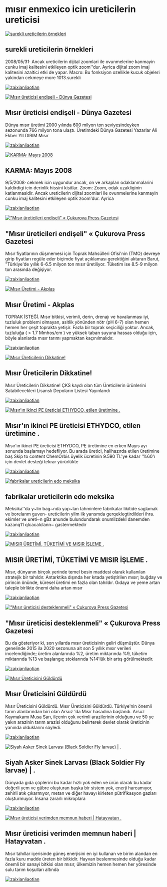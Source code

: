 # mısır enmexico icin ureticilerin ureticisi
<a href="https://mnn.zoosnet.net/LR/Chatpre.aspx?id=MNN94995150&p=https://topgrinding.com/" target="_blank">![surekli ureticilerin örnekleri](https://github.com/technlg/images/blob/main/4.jpg)</a>
## surekli ureticilerin örnekleri
2008/05/31· Ancak ureticilerin dijital zoomlari ile ovunmelerine kanmayin cunku imaj kalitesini etkileyen optik zoom''dur. Ayrica dijital zoom imaj kalitesini azaltici etki de yapar. Macro: Bu fonksiyon ozellikle kucuk objeleri yakindan cekmeye more 1013.surekli 
<a href="https://mnn.zoosnet.net/LR/Chatpre.aspx?id=MNN94995150&p=https://topgrinding.com/" target="_blank"><img src="https://github.com/technlg/images/raw/main/chat11.jpg" alt="zaixianliaotian"/></a><a href="//whatsapp.shibangsoft.com/WhatsApp.php" ><img src="https://github.com/technlg/images/raw/main/chat11.png" alt=""></a>
<a href="https://mnn.zoosnet.net/LR/Chatpre.aspx?id=MNN94995150&p=https://topgrinding.com/" target="_blank">![Mısır üreticisi endişeli - Dünya Gazetesi](https://github.com/technlg/images/blob/main/19.jpg)</a>
## Mısır üreticisi endişeli - Dünya Gazetesi
Dünya mısır üretimi 2000 yılında 600 milyon ton seviyesindeyken sezonunda 766 milyon tona ulaştı. Üretimdeki Dünya Gazetesi Yazarlar Ali Ekber YILDIRIM Mısır
<a href="https://mnn.zoosnet.net/LR/Chatpre.aspx?id=MNN94995150&p=https://topgrinding.com/" target="_blank"><img src="https://github.com/technlg/images/raw/main/chat11.jpg" alt="zaixianliaotian"/></a><a href="//whatsapp.shibangsoft.com/WhatsApp.php" ><img src="https://github.com/technlg/images/raw/main/chat11.png" alt=""></a>
<a href="https://mnn.zoosnet.net/LR/Chatpre.aspx?id=MNN94995150&p=https://topgrinding.com/" target="_blank">![KARMA: Mayıs 2008](https://github.com/technlg/images/blob/main/4.jpg)</a>
## KARMA: Mayıs 2008
9/5/2008· cekmek icin uygundur ancak, on ve arkaplan odaklanmalarini kaldirdigi icin derinlik hissini kisitlar. Zoom: Zoom, odak uzakliginin katlanmasidir. Ancak ureticilerin dijital zoomlari ile ovunmelerine kanmayin cunku imaj kalitesini etkileyen optik zoom'dur. Ayrica
<a href="https://mnn.zoosnet.net/LR/Chatpre.aspx?id=MNN94995150&p=https://topgrinding.com/" target="_blank"><img src="https://github.com/technlg/images/raw/main/chat11.jpg" alt="zaixianliaotian"/></a><a href="//whatsapp.shibangsoft.com/WhatsApp.php" ><img src="https://github.com/technlg/images/raw/main/chat11.png" alt=""></a>
<a href="https://mnn.zoosnet.net/LR/Chatpre.aspx?id=MNN94995150&p=https://topgrinding.com/" target="_blank">!["Mısır üreticileri endişeli" « Çukurova Press Gazetesi](https://github.com/technlg/images/blob/main/19.jpg)</a>
## "Mısır üreticileri endişeli" « Çukurova Press Gazetesi
Mısır fiyatlarının düşmemesi için Toprak Mahsülleri Ofisi'nin (TMO) devreye girip fiyatları regüle eder biçimde fiyat açıklaması gerektiğini aktaran Barut, "Türkiye'de yıllık 6-6.5 milyon ton mısır üretiliyor. Tüketim ise 8.5-9 milyon ton arasında değişiyor.
<a href="https://mnn.zoosnet.net/LR/Chatpre.aspx?id=MNN94995150&p=https://topgrinding.com/" target="_blank"><img src="https://github.com/technlg/images/raw/main/chat11.jpg" alt="zaixianliaotian"/></a><a href="//whatsapp.shibangsoft.com/WhatsApp.php" ><img src="https://github.com/technlg/images/raw/main/chat11.png" alt=""></a>
<a href="https://mnn.zoosnet.net/LR/Chatpre.aspx?id=MNN94995150&p=https://topgrinding.com/" target="_blank">![Mısır Üretimi - Akplas](https://github.com/technlg/images/blob/main/41.jpg)</a>
## Mısır Üretimi - Akplas
TOPRAK İSTEĞİ. Mısır bitkisi, verimli, derin, drenajı ve havalanması iyi, tuzluluk problemi olmayan, asitlik yönünden nötr (pH 6-7) olan hemen hemen her çeşit toprakta yetişir. Fazla bir toprak seçiciliği yoktur. Ancak, tuzluluğa ( > 1.7 Mmhos/cm ) ve yüksek taban suyuna hassas olduğu için, böyle alanlarda mısır tarımı yapmaktan kaçınılmalıdır.
<a href="https://mnn.zoosnet.net/LR/Chatpre.aspx?id=MNN94995150&p=https://topgrinding.com/" target="_blank"><img src="https://github.com/technlg/images/raw/main/chat11.jpg" alt="zaixianliaotian"/></a><a href="//whatsapp.shibangsoft.com/WhatsApp.php" ><img src="https://github.com/technlg/images/raw/main/chat11.png" alt=""></a>
<a href="https://mnn.zoosnet.net/LR/Chatpre.aspx?id=MNN94995150&p=https://topgrinding.com/" target="_blank">![Mısır Üreticilerin Dikkatine!](https://github.com/technlg/images/blob/main/36.jpg)</a>
## Mısır Üreticilerin Dikkatine!
Mısır Üreticilerin Dikkatine! ÇKS kaydı olan tüm Üreticilerin ürünlerini Satabilecekleri Lisanslı Depoların Listesi Yayınlandı
<a href="https://mnn.zoosnet.net/LR/Chatpre.aspx?id=MNN94995150&p=https://topgrinding.com/" target="_blank"><img src="https://github.com/technlg/images/raw/main/chat11.jpg" alt="zaixianliaotian"/></a><a href="//whatsapp.shibangsoft.com/WhatsApp.php" ><img src="https://github.com/technlg/images/raw/main/chat11.png" alt=""></a>
<a href="https://mnn.zoosnet.net/LR/Chatpre.aspx?id=MNN94995150&p=https://topgrinding.com/" target="_blank">![Mısır'ın ikinci PE üreticisi ETHYDCO, etilen üretimine .](https://github.com/technlg/images/blob/main/2.jpg)</a>
## Mısır'ın ikinci PE üreticisi ETHYDCO, etilen üretimine .
Mısır'ın ikinci PE üreticisi ETHYDCO, PE üretimine en erken Mayıs ayı sonunda başlamayı hedefliyor. Bu arada üretici, halihazırda etilen üretimine baş  Skip to content ChemOrbis üyelik ücretinin 9.590 TL'ye kadar '%60'ı için devlet desteği tekrar yürürlükte 
<a href="https://mnn.zoosnet.net/LR/Chatpre.aspx?id=MNN94995150&p=https://topgrinding.com/" target="_blank"><img src="https://github.com/technlg/images/raw/main/chat11.jpg" alt="zaixianliaotian"/></a><a href="//whatsapp.shibangsoft.com/WhatsApp.php" ><img src="https://github.com/technlg/images/raw/main/chat11.png" alt=""></a>
<a href="https://mnn.zoosnet.net/LR/Chatpre.aspx?id=MNN94995150&p=https://topgrinding.com/" target="_blank">![fabrikalar ureticilerin edo meksika](https://github.com/technlg/images/blob/main/44.jpg)</a>
## fabrikalar ureticilerin edo meksika
Meksika''da y~lin bag~nda yap~lan tahminlere fabrikalar likitide saglamak ve borelanm guven- ureticilerin yllm ilk yansmda gerqeklegtirdilderi ihra. ekimler ve ureti~n gBz anunde bulundundarak onumilzdekl danemden kazanq11 qlcacalclann~ gastermektedir
<a href="https://mnn.zoosnet.net/LR/Chatpre.aspx?id=MNN94995150&p=https://topgrinding.com/" target="_blank"><img src="https://github.com/technlg/images/raw/main/chat11.jpg" alt="zaixianliaotian"/></a><a href="//whatsapp.shibangsoft.com/WhatsApp.php" ><img src="https://github.com/technlg/images/raw/main/chat11.png" alt=""></a>
<a href="https://mnn.zoosnet.net/LR/Chatpre.aspx?id=MNN94995150&p=https://topgrinding.com/" target="_blank">![MISIR ÜRETİMİ, TÜKETİMİ VE MISIR İŞLEME .](https://github.com/technlg/images/blob/main/52.jpg)</a>
## MISIR ÜRETİMİ, TÜKETİMİ VE MISIR İŞLEME .
Mısır, dünyanın birçok yerinde temel besin maddesi olarak kullanılan stratejik bir tahıldır. Antarktika dışında her kıtada yetiştirilen mısır; buğday ve pirincin önünde, küresel üretimi en fazla olan tahıldır. Gıdaya ve yeme artan taleple birlikte önemi daha artan mısır 
<a href="https://mnn.zoosnet.net/LR/Chatpre.aspx?id=MNN94995150&p=https://topgrinding.com/" target="_blank"><img src="https://github.com/technlg/images/raw/main/chat11.jpg" alt="zaixianliaotian"/></a><a href="//whatsapp.shibangsoft.com/WhatsApp.php" ><img src="https://github.com/technlg/images/raw/main/chat11.png" alt=""></a>
<a href="https://mnn.zoosnet.net/LR/Chatpre.aspx?id=MNN94995150&p=https://topgrinding.com/" target="_blank">!["Mısır üreticisi desteklenmeli" « Çukurova Press Gazetesi](https://github.com/technlg/images/blob/main/32.jpg)</a>
## "Mısır üreticisi desteklenmeli" « Çukurova Press Gazetesi
Bu da gösteriyor ki, son yıllarda mısır üreticisinin geliri düşmüştür. Dünya genelinde 2015 ila 2020 sezonuna ait son 5 yıllık mısır verileri incelendiğinde; üretim alanlarında %2, üretim miktarında %9, tüketim miktarında %13 ve başlangıç stoklarında %14'lük bir artış görülmektedir.
<a href="https://mnn.zoosnet.net/LR/Chatpre.aspx?id=MNN94995150&p=https://topgrinding.com/" target="_blank"><img src="https://github.com/technlg/images/raw/main/chat11.jpg" alt="zaixianliaotian"/></a><a href="//whatsapp.shibangsoft.com/WhatsApp.php" ><img src="https://github.com/technlg/images/raw/main/chat11.png" alt=""></a>
<a href="https://mnn.zoosnet.net/LR/Chatpre.aspx?id=MNN94995150&p=https://topgrinding.com/" target="_blank">![Mısır Üreticisini Güldürdü](https://github.com/technlg/images/blob/main/38.jpg)</a>
## Mısır Üreticisini Güldürdü
Mısır Üreticisini Güldürdü. Mısır Üreticisini Güldürdü. Türkiye'nin önemli tarım alanlarından biri olan Arsuz 'da Mısır hasadına başlandı. Arsuz Kaymakamı Musa Sarı, ilçenin çok verimli arazilerinin olduğunu ve 50 ye yakın arazinin tarım arazisi olduğunu belirterek devlet olarak üreticinin yanında olduklarını söyledi.
<a href="https://mnn.zoosnet.net/LR/Chatpre.aspx?id=MNN94995150&p=https://topgrinding.com/" target="_blank"><img src="https://github.com/technlg/images/raw/main/chat11.jpg" alt="zaixianliaotian"/></a><a href="//whatsapp.shibangsoft.com/WhatsApp.php" ><img src="https://github.com/technlg/images/raw/main/chat11.png" alt=""></a>
<a href="https://mnn.zoosnet.net/LR/Chatpre.aspx?id=MNN94995150&p=https://topgrinding.com/" target="_blank">![Siyah Asker Sinek Larvası (Black Soldier Fly larvae) | .](https://github.com/technlg/images/blob/main/36.jpg)</a>
## Siyah Asker Sinek Larvası (Black Soldier Fly larvae) | .
Dünyada gıda çöplerini bu kadar hızlı yok eden ve ürün olarak bu kadar değerli yem ve gübre oluşturan başka bir sistem yok, enerji harcamıyor, zehirli atık çıkarmıyor, metan ve diğer havayı kirleten pütrifikasyon gazları oluşturmuyor. İnsana zararlı mikroplara 
<a href="https://mnn.zoosnet.net/LR/Chatpre.aspx?id=MNN94995150&p=https://topgrinding.com/" target="_blank"><img src="https://github.com/technlg/images/raw/main/chat11.jpg" alt="zaixianliaotian"/></a><a href="//whatsapp.shibangsoft.com/WhatsApp.php" ><img src="https://github.com/technlg/images/raw/main/chat11.png" alt=""></a>
<a href="https://mnn.zoosnet.net/LR/Chatpre.aspx?id=MNN94995150&p=https://topgrinding.com/" target="_blank">![Mısır üreticisi verimden memnun haberi | Hatayvatan .](https://github.com/technlg/images/blob/main/56.jpg)</a>
## Mısır üreticisi verimden memnun haberi | Hatayvatan .
Mısır tahıllar içerisinde güneş enerjisini en iyi kullanan ve birim alandan en fazla kuru madde üreten bir bitkidir. Hayvan beslenmesinde olduğu kadar önemli bir sanayi bitkisi olan mısır, ülkemizin hemen hemen her yöresinde sulu tarım koşulları altında
<a href="https://mnn.zoosnet.net/LR/Chatpre.aspx?id=MNN94995150&p=https://topgrinding.com/" target="_blank"><img src="https://github.com/technlg/images/raw/main/chat11.jpg" alt="zaixianliaotian"/></a><a href="//whatsapp.shibangsoft.com/WhatsApp.php" ><img src="https://github.com/technlg/images/raw/main/chat11.png" alt=""></a>
